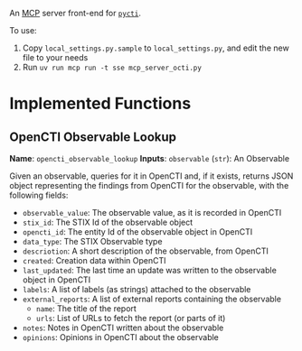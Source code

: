 An [MCP](https://modelcontextprotocol.io/) server front-end for [`pycti`](https://github.com/OpenCTI-Platform/client-python).

To use:

1. Copy `local_settings.py.sample` to `local_settings.py`, and edit the new file to your needs
2. Run `uv run mcp run -t sse mcp_server_octi.py`

# Implemented Functions

## OpenCTI Observable Lookup

**Name**: `opencti_observable_lookup`
**Inputs**: `observable` (`str`): An Observable

Given an observable, queries for it in OpenCTI and, if it exists, returns JSON object representing
the findings from OpenCTI for the observable, with the following fields:
* `observable_value`: The observable value, as it is recorded in OpenCTI
* `stix_id`: The STIX Id of the observable object
* `opencti_id`: The entity Id of the observable object in OpenCTI
* `data_type`: The STIX Observable type
* `descriotion`: A short description of the observable, from OpenCTI
* `created`: Creation data within OpenCTI
* `last_updated`: The last time an update was written to the observable object in OpenCTI
* `labels`: A list of labels (as strings) attached to the observable
* `external_reports`: A list of external reports containing the observable
  * `name`: The title of the report
  * `urls`: List of URLs to fetch the report (or parts of it)
* `notes`: Notes in OpenCTI written about the observable
* `opinions`: Opinions in OpenCTI about the observable
